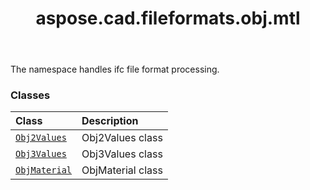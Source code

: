 ﻿---
title: aspose.cad.fileformats.obj.mtl
second_title: Aspose.CAD for Python via .NET API References
description: 
type: docs
weight: 10
url: /python-net/aspose.cad.fileformats.obj.mtl/
is_root: false
---

The namespace handles ifc file format processing.

### Classes
| Class | Description |
| :- | :- |
| [`Obj2Values`](/cad/python-net/aspose.cad.fileformats.obj.mtl/obj2values) | Obj2Values class |
| [`Obj3Values`](/cad/python-net/aspose.cad.fileformats.obj.mtl/obj3values) | Obj3Values class |
| [`ObjMaterial`](/cad/python-net/aspose.cad.fileformats.obj.mtl/objmaterial) | ObjMaterial class |


